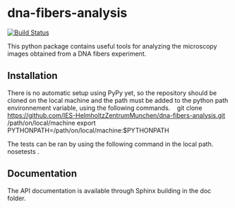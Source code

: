 # dna-fibers-analysis

[![Build Status](https://travis-ci.org/IES-HelmholtzZentrumMunchen/dna-fibers-analysis.svg?branch=master)](https://travis-ci.org/IES-HelmholtzZentrumMunchen/dna-fibers-analysis)

This python package contains useful tools for analyzing the microscopy images obtained from a DNA fibers experiment.

## Installation

There is no automatic setup using PyPy yet, so the repository should be cloned on the local machine and the path must be added to the python path environnement variable, using the following commands.
    git clone https://github.com/IES-HelmholtzZentrumMunchen/dna-fibers-analysis.git /path/on/local/machine
    export PYTHONPATH=/path/on/local/machine:$PYTHONPATH

The tests can be ran by using the following command in the local path.
    nosetests .
    
## Documentation

The API documentation is available through Sphinx building in the doc folder.
